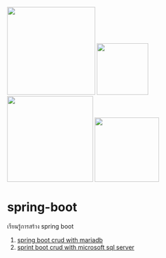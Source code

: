 <img src="https://user-images.githubusercontent.com/89516355/235413669-bdfc33af-e54a-416b-85de-1392e87c4b8d.png" width="205">          <img src="https://user-images.githubusercontent.com/89516355/235414368-0ee8b98d-647a-4c17-a031-df3a9b796b20.png" width="120">         <img src="https://user-images.githubusercontent.com/89516355/235414515-ddc2eefb-cf26-4b64-b079-b2545b7dc7af.png" width="200"> <img src="https://user-images.githubusercontent.com/89516355/235414740-b026e4ab-ec8b-46f7-a492-b57bc076f6be.png" width="150">



# spring-boot 

เรียนรู้การสร้าง spring boot
1. <a href="#"> spring boot crud with mariadb </a>
2. <a href="#"> sprint boot crud with microsoft sql server </a>

